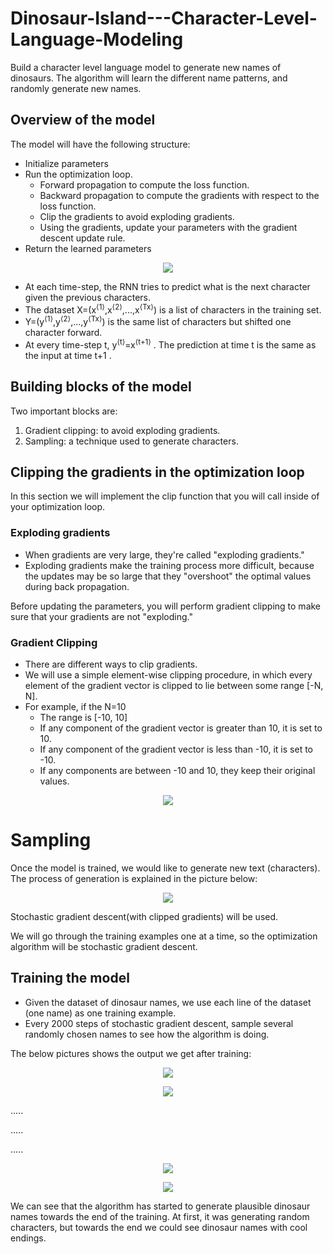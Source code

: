 # Dinosaur-Island---Character-Level-Language-Modeling
Build a character level language model to generate new names of dinosaurs. The algorithm will learn the different name patterns, and randomly generate new names. 

## Overview of the model
The model will have the following structure:
- Initialize parameters
- Run the optimization loop.
  - Forward propagation to compute the loss function.
  -  Backward propagation to compute the gradients with respect to the loss function.
  - Clip the gradients to avoid exploding gradients.
  - Using the gradients, update your parameters with the gradient descent update rule.
- Return the learned parameters
<p align = 'center'>
  <img src = '/images/rnn.png'>
</p>

- At each time-step, the RNN tries to predict what is the next character given the previous characters.
- The dataset  X=(x<sup>⟨1⟩</sup>,x<sup>⟨2⟩</sup>,...,x<sup>⟨Tx⟩</sup>)  is a list of characters in the training set.
- Y=(y<sup>⟨1⟩</sup>,y<sup>⟨2⟩</sup>,...,y<sup>⟨Tx⟩</sup>)  is the same list of characters but shifted one character forward.
- At every time-step  t, y<sup>⟨t⟩</sup>=x<sup>⟨t+1⟩</sup> . The prediction at time  t  is the same as the input at time  t+1 .
## Building blocks of the model
Two important blocks are:
1. Gradient clipping: to avoid exploding gradients.
2. Sampling: a technique used to generate characters.

## Clipping the gradients in the optimization loop
In this section we will implement the clip function that you will call inside of your optimization loop.
### Exploding gradients
- When gradients are very large, they're called "exploding gradients."
- Exploding gradients make the training process more difficult, because the updates may be so large that they "overshoot" the optimal values during back propagation.

Before updating the parameters, you will perform gradient clipping to make sure that your gradients are not "exploding."

### Gradient Clipping
- There are different ways to clip gradients.
- We will use a simple element-wise clipping procedure, in which every element of the gradient vector is clipped to lie between some range [-N, N].
- For example, if the N=10
  - The range is [-10, 10]
  - If any component of the gradient vector is greater than 10, it is set to 10.
  - If any component of the gradient vector is less than -10, it is set to -10.
  - If any components are between -10 and 10, they keep their original values.

<p align = 'center'>
  <img src = '/images/clip.png'>
</p>

# Sampling
Once the model is trained, we would like to generate new text (characters). The process of generation is explained in the picture below:

<p align = 'center'>
  <img src = '/images/dinos3.png'>
</p>

Stochastic gradient descent(with clipped gradients) will be used.

We will go through the training examples one at a time, so the optimization algorithm will be stochastic gradient descent.

## Training the model
- Given the dataset of dinosaur names, we use each line of the dataset (one name) as one training example.
- Every 2000 steps of stochastic gradient descent, sample several randomly chosen names to see how the algorithm is doing.

The below pictures shows the output we get after training:
<p align = 'center'>
  <img src = 'Screenshot (133).png'>
</p>


<p align = 'center'>
  <img src = 'Screenshot (134).png'>
</p>


.....

.....

.....


<p align = 'center'>
  <img src = 'Screenshot (135).png'>
</p>



<p align = 'center'>
  <img src = 'Screenshot (136).png'>
</p>

We can see that the algorithm has started to generate plausible dinosaur names towards the end of the training. At first, it was generating random characters, but towards the end we could see dinosaur names with cool endings.
